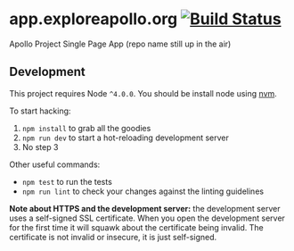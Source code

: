 # app.exploreapollo.org [![Build Status](https://travis-ci.org/UTD-CRSS/app.exploreapollo.org.svg?branch=master)](https://travis-ci.org/UTD-CRSS/app.exploreapollo.org)

Apollo Project Single Page App (repo name still up in the air)

## Development

This project requires Node `^4.0.0`. You should be install
node using [nvm][].

To start hacking:

1. `npm install` to grab all the goodies
2. `npm run dev` to start a hot-reloading development server
3. No step 3

Other useful commands:

* `npm test` to run the tests
* `npm run lint` to check your changes against the linting guidelines

**Note about HTTPS and the development server:** the development server uses a
self-signed SSL certificate. When you open the development server for the first
time it will squawk about the certificate being invalid. The certificate is not
invalid or insecure, it is just self-signed.

[nvm]: https://github.com/creationix/nvm
[jest]: https://facebook.github.io/jest/
